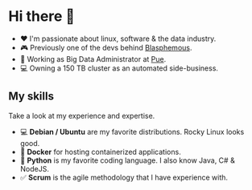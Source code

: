 # Hi there 👋
 

* ❤️ I'm passionate about linux, software & the data industry.
* 🎮 Previously one of the devs behind [Blasphemous](https://thegamekitchen.com/blasphemous/).
* 💼 Working as Big Data Administrator at [Pue](https://www.pue.es/).
* 💻 Owning a 150 TB cluster as an automated side-business.


## My skills

Take a look at my experience and expertise.

* 💻 **Debian / Ubuntu** are my favorite distributions. Rocky Linux looks good.
* 🐋 **Docker** for hosting containerized applications.
* 🐍 **Python** is my favorite coding language. I also know Java, C# & NodeJS.
* ✅ **Scrum** is the agile methodology that I have experience with.
